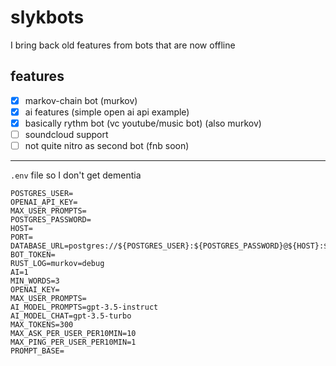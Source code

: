 # slykbots

I bring back old features from bots that are now offline


## features

- [x] markov-chain bot (murkov)
- [x] ai features (simple open ai api example)
- [x] basically rythm bot (vc youtube/music bot) (also murkov)
- [ ] soundcloud support
- [ ] not quite nitro as second bot (fnb soon)

___

`.env` file so I don't get dementia

```
POSTGRES_USER=
OPENAI_API_KEY=
MAX_USER_PROMPTS=
POSTGRES_PASSWORD=
HOST=
PORT=
DATABASE_URL=postgres://${POSTGRES_USER}:${POSTGRES_PASSWORD}@${HOST}:${PORT}/${POSTGRES_USER}
BOT_TOKEN=
RUST_LOG=murkov=debug
AI=1
MIN_WORDS=3
OPENAI_KEY=
MAX_USER_PROMPTS=
AI_MODEL_PROMPTS=gpt-3.5-instruct
AI_MODEL_CHAT=gpt-3.5-turbo
MAX_TOKENS=300
MAX_ASK_PER_USER_PER10MIN=10
MAX_PING_PER_USER_PER10MIN=1
PROMPT_BASE=
```

